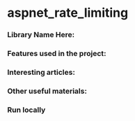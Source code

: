 # aspnet_rate_limiting

### Library Name Here:

### Features used in the project:

### Interesting articles:

### Other useful materials:

### Run locally
